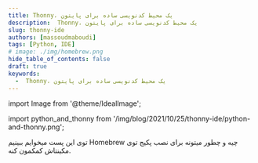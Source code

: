 ```yaml
---
title: Thonny، یک محیط کد‌نویسی ساده برای پایتون
description:  Thonny، یک محیط کد‌نویسی ساده برای پایتون
slug: thonny-ide
authors: [massoudmaboudi]
tags: [Python, IDE]
# image: ./img/homebrew.png
hide_table_of_contents: false
draft: true
keywords: 
  -  Thonny، یک محیط کد‌نویسی ساده برای پایتون
---
```

import Image from '@theme/IdealImage';

import python_and_thonny from '/img/blog/2021/10/25/thonny-ide/python-and-thonny.png';

<!-- import mac_version from './img/mac_version.png'; -->

<!-- <div className="padding-vert--md">
  <Image img={homebrew}/>
</div> -->

توی این پست میخوایم ببینیم Homebrew چیه و چطور میتونه برای نصب پکیج توی مکینتاش کمکمون کنه.

<!--truncate-->